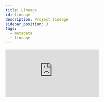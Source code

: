 ```yaml
---
title: Lineage
id: lineage
description: Project lineage
sidebar_position: 3
tags:
  - metadata
  - lineage
---
```


<div class="video-container">
<iframe src="https://www.youtube.com/embed/ErLWcWAfi8U" title="YouTube video player" frameborder="0" allow="accelerometer; autoplay; clipboard-write; encrypted-media; gyroscope; picture-in-picture" allowfullscreen></iframe>
</div>
